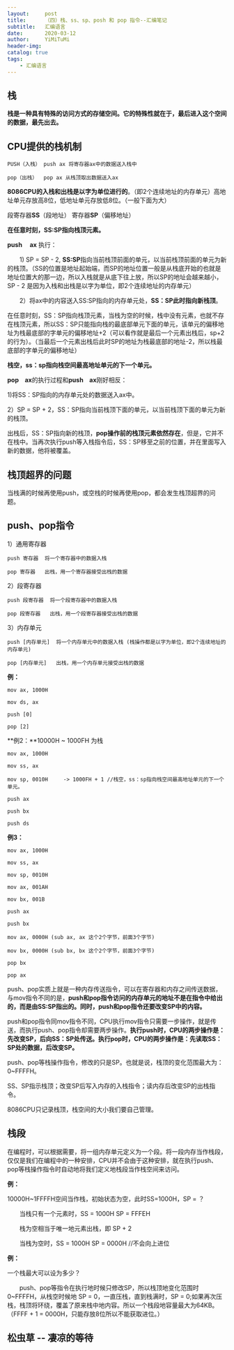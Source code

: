 ```yaml
---
layout:     post
title:      （四）栈、ss、sp、posh 和 pop 指令--汇编笔记
subtitle:   汇编语言
date:       2020-03-12
author:     YiMiTuMi
header-img: 
catalog: true
tags:
    - 汇编语言
---
```


## 栈

**栈是一种具有特殊的访问方式的存储空间。它的特殊性就在于，最后进入这个空间的数据，最先出去。**

## CPU提供的栈机制

	PUSH（入栈） push ax 将寄存器ax中的数据送入栈中
	
	pop（出栈）  pop ax 从栈顶取出数据送入ax

**8086CPU的入栈和出栈是以字为单位进行的**。（即2个连续地址的内存单元）高地址单元存放高8位，低地址单元存放低8位。（一般下面为大）

段寄存器**SS**（段地址） 寄存器**SP**（偏移地址）

**在任意时刻，SS:SP指向栈顶元素。**

**push &emsp;ax** 执行：

&emsp;&emsp;1) SP = SP - 2, **SS:SP**指向当前栈顶前面的单元，以当前栈顶前面的单元为新的栈顶。（SS的位置是地址起始端，而SP的地址位置一般是从栈底开始的也就是地址位置大的那一边，所以入栈就是从底下往上放，所以SP的地址会越来越小，SP - 2 是因为入栈和出栈是以字为单位，即2个连续地址的内存单元）

&emsp;&emsp;2）将ax中的内容送入SS:SP指向的内存单元处，**SS：SP此时指向新栈顶**。

在任意时刻，SS：SP指向栈顶元素，当栈为空的时候，栈中没有元素，也就不存在栈顶元素，所以SS：SP只能指向栈的最底部单元下面的单元，该单元的偏移地址为栈最底部的字单元的偏移地址+2（可以看作就是最后一个元素出栈后，sp+2的行为）。（当最后一个元素出栈后此时SP的地址为栈最底部的地址-2，所以栈最底部的字单元的偏移地址）

**栈空，ss：sp指向栈空间最高地址单元的下一个单元。**

**pop&emsp;ax**的执行过程和**push&emsp;ax**刚好相反：

1)将SS：SP指向的内存单元处的数据送入ax中。

2）SP = SP + 2，SS：SP指向当前栈顶下面的单元，以当前栈顶下面的单元为新的栈顶。

出栈后，SS：SP指向新的栈顶，**pop操作前的栈顶元素依然存在**，但是，它并不在栈中。当再次执行push等入栈指令后，SS：SP移至之前的位置，并在里面写入新的数据，他将被覆盖。

## 栈顶超界的问题

当栈满的时候再使用push，或空栈的时候再使用pop，都会发生栈顶超界的问题。

## push、pop指令

1）通用寄存器

	push 寄存器  将一个寄存器中的数据入栈
	
	pop 寄存器   出栈，用一个寄存器接受出栈的数据

2）段寄存器

	push 段寄存器  将一个段寄存器中的数据入栈
	
	pop 段寄存器   出栈，用一个段寄存器接受出栈的数据

3）内存单元

	push [内存单元]  将一个内存单元中的数据入栈 (栈操作都是以字为单位，即2个连续地址的内存单元)
	
	pop [内存单元]   出栈，用一个内存单元接受出栈的数据

**例：**

	mov ax, 1000H
	
	mov ds, ax
	
	push [0]
	
	pop [2]

**例2：**10000H ~ 1000FH 为栈

	mov ax, 1000H
	
	mov ss, ax
	
	mov sp, 0010H     -> 1000FH + 1 //栈空，ss：sp指向栈空间最高地址单元的下一个单元。
	
	push ax
	
	push bx
	
	push ds

**例3：**

	mov ax, 1000H
	
	mov ss, ax
	
	mov sp, 0010H
	
	mov ax, 001AH
	
	mov bx, 001B
	
	push ax
	
	push bx
	
	mov ax, 0000H (sub ax, ax 这个2个字节，前面3个字节)
	
	mov bx, 0000H (sub bx, bx 这个2个字节，前面3个字节)
	
	pop bx
	
	pop ax

push、pop实质上就是一种内存传送指令，可以在寄存器和内存之间传送数据，与mov指令不同的是，**push和pop指令访问的内存单元的地址不是在指令中给出的，而是由SS:SP指出的。同时，push和pop指令还要改变SP中的内容。**

push和pop指令同mov指令不同，CPU执行mov指令只需要一步操作，就是传送，而执行push、pop指令却需要两步操作。**执行push时，CPU的两步操作是：先改变SP，后向SS：SP处传送。执行pop时，CPU的两步操作是：先读取SS：SP处的数据，后改变SP。**

push、pop等栈操作指令，修改的只是SP。也就是说，栈顶的变化范围最大为：0~FFFFH。

SS、SP指示栈顶；改变SP后写入内存的入栈指令；读内存后改变SP的出栈指令。

8086CPU只记录栈顶，栈空间的大小我们要自己管理。

## 栈段

在编程时，可以根据需要，将一组内存单元定义为一个段。将一段内存当作栈段，仅仅是我们在编程中的一种安排，CPU并不会由于这种安排，就在执行push、pop等栈操作指令时自动地将我们定义地栈段当作栈空间来访问。

**例：**

10000H~1FFFFH空间当作栈，初始状态为空，此时SS=1000H，SP = ？

&emsp;&emsp;当栈只有一个元素时，SS = 1000H SP = FFFEH

&emsp;&emsp;栈为空相当于唯一地元素出栈，即 SP + 2

&emsp;&emsp;当栈为空时，SS = 1000H SP = 0000H  //不会向上进位

**例：**

一个栈最大可以设为多少？

&emsp;&emsp;push、pop等指令在执行地时候只修改SP，所以栈顶地变化范围时0~FFFFH，从栈空时候地 SP = 0，一直压栈，直到栈满时，SP = 0;如果再次压栈，栈顶将环绕，覆盖了原来栈中地内容。所以一个栈段地容量最大为64KB。（FFFF + 1 = 0000H，只能存放8位所以不能获取进位。）

## 松虫草 -- 凄凉的等待
